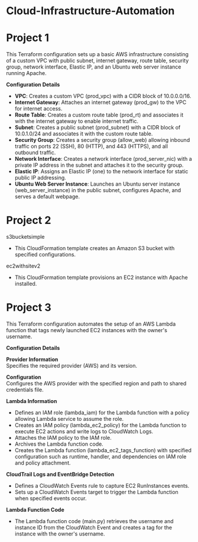 # Cloud-Infrastructure-Automation

# Project 1

This Terraform configuration sets up a basic AWS infrastructure consisting of a custom VPC with public subnet, internet gateway, route table, security group, network interface, Elastic IP, and an Ubuntu web server instance running Apache.  

**Configuration Details**  
- **VPC**: Creates a custom VPC (prod_vpc) with a CIDR block of 10.0.0.0/16.  
- **Internet Gateway**: Attaches an internet gateway (prod_gw) to the VPC for internet access.  
- **Route Table**: Creates a custom route table (prod_rt) and associates it with the internet gateway to enable internet traffic.  
- **Subnet**: Creates a public subnet (prod_subnet) with a CIDR block of 10.0.1.0/24 and associates it with the custom route table.  
- **Security Group**: Creates a security group (allow_web) allowing inbound traffic on ports 22 (SSH), 80 (HTTP), and 443 (HTTPS), and all outbound traffic.  
- **Network Interface**: Creates a network interface (prod_server_nic) with a private IP address in the subnet and attaches it to the security group.  
- **Elastic IP**: Assigns an Elastic IP (one) to the network interface for static public IP addressing.  
- **Ubuntu Web Server Instance**: Launches an Ubuntu server instance (web_server_instance) in the public subnet, configures Apache, and serves a default webpage.  

# Project 2

s3bucketsimple  
- This CloudFormation template creates an Amazon S3 bucket with specified configurations.  

ec2withsitev2  
- This CloudFormation template provisions an EC2 instance with Apache installed.  

# Project 3 

This Terraform configuration automates the setup of an AWS Lambda function that tags newly launched EC2 instances with the owner's username.    

**Configuration Details**  

**Provider Information**  
Specifies the required provider (AWS) and its version.  

**Configuration**  
Configures the AWS provider with the specified region and path to shared credentials file.  

**Lambda Information**  
- Defines an IAM role (lambda_iam) for the Lambda function with a policy allowing Lambda service to assume the role.  
- Creates an IAM policy (lambda_ec2_policy) for the Lambda function to execute EC2 actions and write logs to CloudWatch Logs.  
- Attaches the IAM policy to the IAM role.  
- Archives the Lambda function code.  
- Creates the Lambda function (lambda_ec2_tags_function) with specified configuration such as runtime, handler, and dependencies on IAM role and  policy attachment. 

**CloudTrail Logs and EventBridge Detection**  
- Defines a CloudWatch Events rule to capture EC2 RunInstances events.  
- Sets up a CloudWatch Events target to trigger the Lambda function when specified events occur.  

**Lambda Function Code**  
- The Lambda function code (main.py) retrieves the username and instance ID from the CloudWatch Event and creates a tag for the instance with the owner's username.  